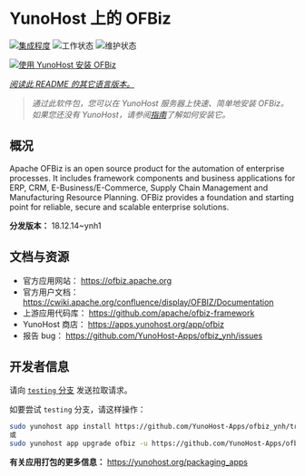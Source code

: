 <!--
注意：此 README 由 <https://github.com/YunoHost/apps/tree/master/tools/readme_generator> 自动生成
请勿手动编辑。
-->

# YunoHost 上的 OFBiz

[![集成程度](https://dash.yunohost.org/integration/ofbiz.svg)](https://dash.yunohost.org/appci/app/ofbiz) ![工作状态](https://ci-apps.yunohost.org/ci/badges/ofbiz.status.svg) ![维护状态](https://ci-apps.yunohost.org/ci/badges/ofbiz.maintain.svg)

[![使用 YunoHost 安装 OFBiz](https://install-app.yunohost.org/install-with-yunohost.svg)](https://install-app.yunohost.org/?app=ofbiz)

*[阅读此 README 的其它语言版本。](./ALL_README.md)*

> *通过此软件包，您可以在 YunoHost 服务器上快速、简单地安装 OFBiz。*  
> *如果您还没有 YunoHost，请参阅[指南](https://yunohost.org/install)了解如何安装它。*

## 概况

Apache OFBiz is an open source product for the automation of enterprise processes. It includes framework components and business applications for ERP, CRM, E-Business/E-Commerce, Supply Chain Management and Manufacturing Resource Planning. OFBiz provides a foundation and starting point for reliable, secure and scalable enterprise solutions. 


**分发版本：** 18.12.14~ynh1
## 文档与资源

- 官方应用网站： <https://ofbiz.apache.org>
- 官方用户文档： <https://cwiki.apache.org/confluence/display/OFBIZ/Documentation>
- 上游应用代码库： <https://github.com/apache/ofbiz-framework>
- YunoHost 商店： <https://apps.yunohost.org/app/ofbiz>
- 报告 bug： <https://github.com/YunoHost-Apps/ofbiz_ynh/issues>

## 开发者信息

请向 [`testing` 分支](https://github.com/YunoHost-Apps/ofbiz_ynh/tree/testing) 发送拉取请求。

如要尝试 `testing` 分支，请这样操作：

```bash
sudo yunohost app install https://github.com/YunoHost-Apps/ofbiz_ynh/tree/testing --debug
或
sudo yunohost app upgrade ofbiz -u https://github.com/YunoHost-Apps/ofbiz_ynh/tree/testing --debug
```

**有关应用打包的更多信息：** <https://yunohost.org/packaging_apps>
